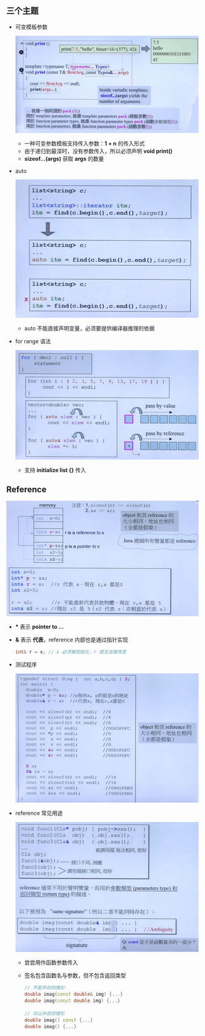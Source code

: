 ## 三个主题

- 可变模板参数

	![](./img/82.png)
    - 一种可变参数模板支持传入参数：**1 + n** 的传入形式
    - 由于递归到最深时，没有参数传入，所以必须声明 **void print()**
    - **sizeof...(args)** 获取 **args** 的数量


- auto

	![](./img/83.png)
    - auto 不能直接声明变量，必须要提供编译器推理的依据

- for range 语法
	
    ![](./img/84.png)
	- 支持 **initialize list {}** 传入


## Reference
 
 ![](./img/85.png)
- **\*** 表示 **pointer to ...**
- **&** 表示 **代表**，reference 内部也是通过指针实现

	```C++
    int& r = x; // x 必须被初始化，r 就无法被改变
    ```

- 测试程序

	![](./img/86.png)
    
- reference 常见用途

	![](./img/87.png)
	- 尝尝用作函数参数传入
	- 签名包含函数名与参数，但不包含返回类型

		```C++
        // 不能并存的情形
        double imag(const double& img) {...}
        double imag(const double img) {...}
        
        // 可以并存的情形
        double imag() const {...}
        double imag() {...}
        ```